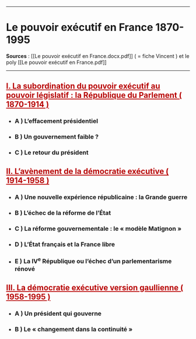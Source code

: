 ***
# Le pouvoir exécutif en France 1870-1995
**Sources** : [[Le pouvoir exécutif en France.docx.pdf]] ( = fiche Vincent ) et le poly [[Le pouvoir exécutif en France.pdf]] 
***
## <span style="color:#b80000"><u>I. La subordination du pouvoir exécutif au pouvoir législatif : la République du Parlement ( 1870-1914 )</u></span> 

- ### A ) L’effacement présidentiel 
- ### B ) Un gouvernement faible ? 
- ### C ) Le retour du président 

## <span style="color:#b80000"><u>II. L’avènement de la démocratie exécutive ( 1914-1958 )</u></span>

- ### A ) Une nouvelle expérience républicaine : la Grande guerre
- ### B ) L’échec de la réforme de l’État 
- ### C ) La réforme gouvernementale : le « modèle Matignon »
- ### D ) L’État français et la France libre 
- ### E ) La IV<sup>e</sup> République ou l’échec d’un parlementarisme rénové 

## <span style="color:#b80000"><u>III. La démocratie exécutive version gaullienne ( 1958-1995 )</u></span>

- ### A ) Un président qui gouverne 
- ### B ) Le « changement dans la continuité »



